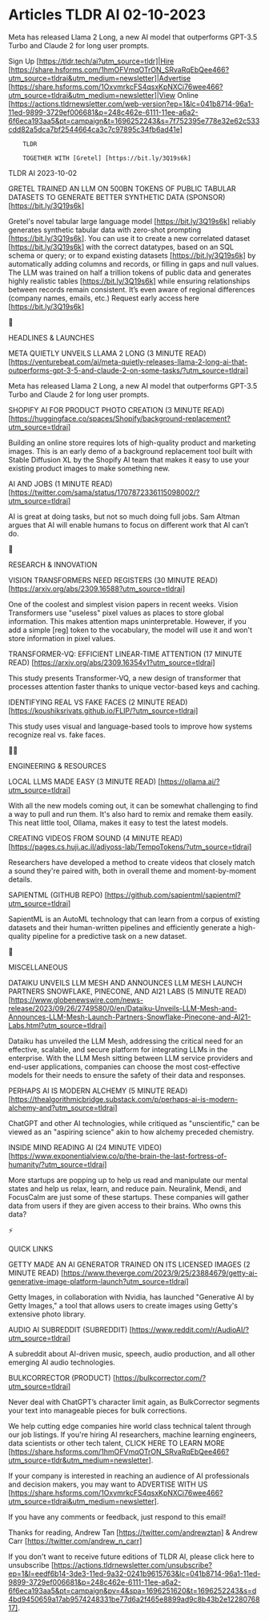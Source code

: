# Articles TLDR AI 02-10-2023

Meta has released Llama 2 Long, a new AI model that outperforms
GPT-3.5 Turbo and Claude 2 for long user prompts.  

Sign Up [https://tldr.tech/ai?utm_source=tldr]|Hire
[https://share.hsforms.com/1hmOFVmqOTrON_SRvaRqEbQee466?utm_source=tldrai&utm_medium=newsletter]|Advertise
[https://share.hsforms.com/1OxvmrkcFS4qsxKpNXCi76wee466?utm_source=tldrai&utm_medium=newsletter]|View
Online
[https://actions.tldrnewsletter.com/web-version?ep=1&lc=041b8714-96a1-11ed-9899-3729ef006681&p=248c462e-6111-11ee-a6a2-6f6eca193aa5&pt=campaign&t=1696252243&s=7f752395e778e32e62c533cdd82a5dca7bf2544664ca3c7c97895c34fb6ad41e]


		TLDR 

		TOGETHER WITH [Gretel] [https://bit.ly/3Q19s6k]

TLDR AI 2023-10-02

GRETEL TRAINED AN LLM ON 500BN TOKENS OF PUBLIC TABULAR DATASETS TO
GENERATE BETTER SYNTHETIC DATA (SPONSOR) [https://bit.ly/3Q19s6k] 

Gretel's novel tabular large language model [https://bit.ly/3Q19s6k]
reliably generates synthetic tabular data with zero-shot prompting
[https://bit.ly/3Q19s6k]. You can use it to create a new correlated
dataset [https://bit.ly/3Q19s6k] with the correct datatypes, based on
an SQL schema or query; or to expand existing datasets
[https://bit.ly/3Q19s6k] by automatically adding columns and records,
or filling in gaps and null values.
The LLM was trained on half a trillion tokens of public data and
generates highly realistic tables [https://bit.ly/3Q19s6k] while
ensuring relationships between records remain consistent. It’s even
aware of regional differences (company names, emails, etc.) Request
early access here [https://bit.ly/3Q19s6k]

🚀 

HEADLINES & LAUNCHES

META QUIETLY UNVEILS LLAMA 2 LONG (3 MINUTE READ)
[https://venturebeat.com/ai/meta-quietly-releases-llama-2-long-ai-that-outperforms-gpt-3-5-and-claude-2-on-some-tasks/?utm_source=tldrai]


Meta has released Llama 2 Long, a new AI model that outperforms
GPT-3.5 Turbo and Claude 2 for long user prompts. 

SHOPIFY AI FOR PRODUCT PHOTO CREATION (3 MINUTE READ)
[https://huggingface.co/spaces/Shopify/background-replacement?utm_source=tldrai]


Building an online store requires lots of high-quality product and
marketing images. This is an early demo of a background replacement
tool built with Stable Diffusion XL by the Shopify AI team that makes
it easy to use your existing product images to make something new. 

AI AND JOBS (1 MINUTE READ)
[https://twitter.com/sama/status/1707872336115098002/?utm_source=tldrai]


AI is great at doing tasks, but not so much doing full jobs. Sam
Altman argues that AI will enable humans to focus on different work
that AI can’t do. 

🧠 

RESEARCH & INNOVATION

VISION TRANSFORMERS NEED REGISTERS (30 MINUTE READ)
[https://arxiv.org/abs/2309.16588?utm_source=tldrai] 

One of the coolest and simplest vision papers in recent weeks. Vision
Transformers use "useless" pixel values as places to store global
information. This makes attention maps uninterpretable. However, if
you add a simple [reg] token to the vocabulary, the model will use it
and won't store information in pixel values. 

TRANSFORMER-VQ: EFFICIENT LINEAR-TIME ATTENTION (17 MINUTE READ)
[https://arxiv.org/abs/2309.16354v1?utm_source=tldrai] 

This study presents Transformer-VQ, a new design of transformer that
processes attention faster thanks to unique vector-based keys and
caching. 

IDENTIFYING REAL VS FAKE FACES (2 MINUTE READ)
[https://koushiksrivats.github.io/FLIP/?utm_source=tldrai] 

This study uses visual and language-based tools to improve how systems
recognize real vs. fake faces. 

🧑‍💻 

ENGINEERING & RESOURCES

LOCAL LLMS MADE EASY (3 MINUTE READ)
[https://ollama.ai/?utm_source=tldrai] 

With all the new models coming out, it can be somewhat challenging to
find a way to pull and run them. It's also hard to remix and remake
them easily. This neat little tool, Ollama, makes it easy to test the
latest models. 

CREATING VIDEOS FROM SOUND (4 MINUTE READ)
[https://pages.cs.huji.ac.il/adiyoss-lab/TempoTokens/?utm_source=tldrai]


Researchers have developed a method to create videos that closely
match a sound they're paired with, both in overall theme and
moment-by-moment details. 

SAPIENTML (GITHUB REPO)
[https://github.com/sapientml/sapientml?utm_source=tldrai] 

SapientML is an AutoML technology that can learn from a corpus of
existing datasets and their human-written pipelines and efficiently
generate a high-quality pipeline for a predictive task on a new
dataset. 

🎁 

MISCELLANEOUS

DATAIKU UNVEILS LLM MESH AND ANNOUNCES LLM MESH LAUNCH PARTNERS
SNOWFLAKE, PINECONE, AND AI21 LABS (5 MINUTE READ)
[https://www.globenewswire.com/news-release/2023/09/26/2749580/0/en/Dataiku-Unveils-LLM-Mesh-and-Announces-LLM-Mesh-Launch-Partners-Snowflake-Pinecone-and-AI21-Labs.html?utm_source=tldrai]


Dataiku has unveiled the LLM Mesh, addressing the critical need for an
effective, scalable, and secure platform for integrating LLMs in the
enterprise. With the LLM Mesh sitting between LLM service providers
and end-user applications, companies can choose the most
cost-effective models for their needs to ensure the safety of their
data and responses. 

PERHAPS AI IS MODERN ALCHEMY (5 MINUTE READ)
[https://thealgorithmicbridge.substack.com/p/perhaps-ai-is-modern-alchemy-and?utm_source=tldrai]


ChatGPT and other AI technologies, while critiqued as "unscientific,"
can be viewed as an "aspiring science" akin to how alchemy preceded
chemistry. 

INSIDE MIND READING AI (24 MINUTE VIDEO)
[https://www.exponentialview.co/p/the-brain-the-last-fortress-of-humanity/?utm_source=tldrai]


More startups are popping up to help us read and manipulate our mental
states and help us relax, learn, and reduce pain. Neuralink, Mendi,
and FocusCalm are just some of these startups. These companies will
gather data from users if they are given access to their brains. Who
owns this data? 

⚡ 

QUICK LINKS

GETTY MADE AN AI GENERATOR TRAINED ON ITS LICENSED IMAGES (2 MINUTE
READ)
[https://www.theverge.com/2023/9/25/23884679/getty-ai-generative-image-platform-launch?utm_source=tldrai]


Getty Images, in collaboration with Nvidia, has launched "Generative
AI by Getty Images," a tool that allows users to create images using
Getty's extensive photo library. 

AUDIO AI SUBREDDIT (SUBREDDIT)
[https://www.reddit.com/r/AudioAI/?utm_source=tldrai] 

A subreddit about AI-driven music, speech, audio production, and all
other emerging AI audio technologies. 

BULKCORRECTOR (PRODUCT) [https://bulkcorrector.com/?utm_source=tldrai]


Never deal with ChatGPT’s character limit again, as BulkCorrector
segments your text into manageable pieces for bulk corrections. 

 We help cutting edge companies hire world class technical talent
through our job listings. If you're hiring AI researchers, machine
learning engineers, data scientists or other tech talent, CLICK HERE
TO LEARN MORE
[https://share.hsforms.com/1hmOFVmqOTrON_SRvaRqEbQee466?utm_source=tldr&utm_medium=newsletter].


If your company is interested in reaching an audience of AI
professionals and decision makers, you may want to ADVERTISE WITH US
[https://share.hsforms.com/1OxvmrkcFS4qsxKpNXCi76wee466?utm_source=tldrai&utm_medium=newsletter].


If you have any comments or feedback, just respond to this email! 

Thanks for reading, 
Andrew Tan [https://twitter.com/andrewztan] & Andrew Carr
[https://twitter.com/andrew_n_carr] 

If you don't want to receive future editions of TLDR AI, please click
here to unsubscribe
[https://actions.tldrnewsletter.com/unsubscribe?ep=1&l=eedf6b14-3de3-11ed-9a32-0241b9615763&lc=041b8714-96a1-11ed-9899-3729ef006681&p=248c462e-6111-11ee-a6a2-6f6eca193aa5&pt=campaign&pv=4&spa=1696251620&t=1696252243&s=d4bd9450659a17ab9574248331be77d6a2f465e8899ad9c8b43b2e1228076817].